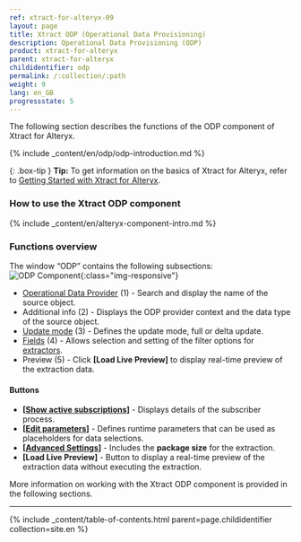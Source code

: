 ```yaml
---
ref: xtract-for-alteryx-09
layout: page
title: Xtract ODP (Operational Data Provisioning)
description: Operational Data Provisioning (ODP)
product: xtract-for-alteryx
parent: xtract-for-alteryx
childidentifier: odp
permalink: /:collection/:path
weight: 9
lang: en_GB
progressstate: 5
---
```

The following section describes the functions of the ODP component of Xtract for Alteryx.<br>

{% include _content/en/odp/odp-introduction.md %} 

{: .box-tip }
**Tip:** To get information on the basics of Xtract for Alteryx, refer to [Getting Started with Xtract for Alteryx](./getting-started).

### How to use the Xtract ODP component
{% include _content/en/alteryx-component-intro.md %}

###  Functions overview
The window “ODP” contains the following subsections:<br>
![ODP Component](/img/content/xfa/xfa_odp_overview.png){:class="img-responsive"}

- [Operational Data Provider](./odp/odp-define#to-search-for-a-data-object) (1) - Search and display the name of the source object.
- Additional info (2) - Displays the ODP provider context and the data type of the source object.
- [Update mode](./odp/odp-define#update-mode) (3) - Defines the update mode, full or delta update.
- [Fields](./odp/odp-define#selections-and-filters) (4) - Allows selection and setting of the filter options for [extractors](./odp/odp-extractors).
- Preview (5) - Click **[Load Live Preview]** to display real-time preview of the extraction data.

#### Buttons
- **[[Show active subscriptions](./odp/odp-settings#subscriptions)]** - Displays details of the subscriber process.
- **[[Edit parameters](./odp/odp-settings#edit-parameters)]** - Defines runtime parameters that can be used as placeholders for data selections.
- **[[Advanced Settings](./odp/odp-settings#advanced-settings)]** - Includes the **package size** for the extraction.
- **[Load Live Preview]** - Button to display a real-time preview of the extraction data without executing the extraction.


More information on working with the Xtract ODP component is provided in the following sections.

---

{% include _content/table-of-contents.html parent=page.childidentifier collection=site.en %}

